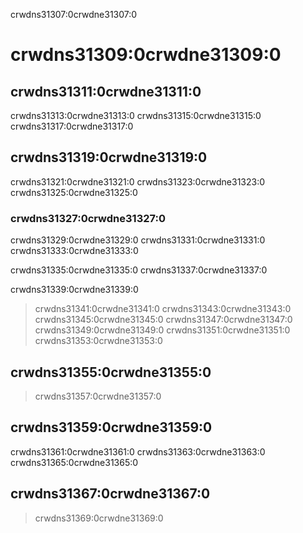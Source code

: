 crwdns31307:0crwdne31307:0
# crwdns31309:0crwdne31309:0

## crwdns31311:0crwdne31311:0
crwdns31313:0crwdne31313:0 crwdns31315:0crwdne31315:0 crwdns31317:0crwdne31317:0

## crwdns31319:0crwdne31319:0
crwdns31321:0crwdne31321:0 crwdns31323:0crwdne31323:0 crwdns31325:0crwdne31325:0

### crwdns31327:0crwdne31327:0
crwdns31329:0crwdne31329:0 crwdns31331:0crwdne31331:0 crwdns31333:0crwdne31333:0

crwdns31335:0crwdne31335:0 crwdns31337:0crwdne31337:0

crwdns31339:0crwdne31339:0

> crwdns31341:0crwdne31341:0 crwdns31343:0crwdne31343:0 crwdns31345:0crwdne31345:0 crwdns31347:0crwdne31347:0 crwdns31349:0crwdne31349:0 crwdns31351:0crwdne31351:0 crwdns31353:0crwdne31353:0

## crwdns31355:0crwdne31355:0
> crwdns31357:0crwdne31357:0

## crwdns31359:0crwdne31359:0
crwdns31361:0crwdne31361:0 crwdns31363:0crwdne31363:0 crwdns31365:0crwdne31365:0

## crwdns31367:0crwdne31367:0
> crwdns31369:0crwdne31369:0
